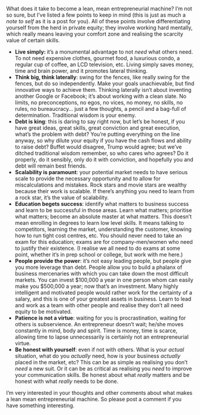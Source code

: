 <p>What does it take to become a lean, mean entrepreneurial machine? I&#8217;m not so sure, but I&#8217;ve listed a few points to keep in mind (this is just as much a <em>note to self</em> as it is a post for you). All of these points involve differentiating yourself from the herd in private equity; they involve working hard mentally, which really means leaving your comfort zone and realising the scarcity value of certain skills.</p><ul><li><strong>Live simply: </strong>it&#8217;s a monumental advantage to not <em>need </em>what others need. To not need expensive clothes, gourmet food, a luxurious condo, a regular cup of coffee, an LCD television, etc. Living simply saves money, time and brain power, and it promotes lateral thinking.</li><li><strong>Think big, think laterally</strong>: swing for the fences, like really swing for the fences, but do so independently. Make your goals unachievable, but find innovative ways to achieve them. Thinking laterally isn&#8217;t about inventing another Google or Facebook; it&#8217;s about working with a clean slate. No limits, no preconceptions, no egos, no vices, no money, no skills, no rules, no bureaucracy&#8230; just a few thoughts, a pencil and a bag-full of determination. Traditional wisdom is your enemy.</li><li><strong>Debt is king</strong>: this is daring to say right now, but let&#8217;s be honest, if you have great ideas, great skills, great conviction and great execution, what&#8217;s the problem with debt? You&#8217;re putting everything on the line anyway, so why dilute your equity if you have the cash flows and ability to raise debt? Buffet would disagree, Trump would agree; but we&#8217;ve ditched traditional wisdom remember, so who cares who agrees? Do it properly, do it sensibly, only do it with conviction, and hopefully you and debt will remain best friends.</li><li><strong>Scalability is paramount</strong>: your potential market needs to have serious scale to provide the necessary opportunity and to allow for miscalculations and mistakes. Rock stars and movie stars are wealthy because their work is scalable. If there&#8217;s anything you need to learn from a rock star, it&#8217;s the value of scalability.</li><li><strong>Education begets success</strong>: identify what matters to business success and learn to be successful in those areas. Learn what matters; prioritise what matters; become an absolute master at what matters. This doesn&#8217;t mean enrolling in degrees to learn low level skills. It means talking to competitors, learning the market, understanding the customer, knowing how to run tight cost centres, etc. You should never need to take an exam for this education; exams are for company-men/women who need to justify their existence. (I realise we all need to do exams at some point, whether it&#8217;s in prep school or college, but work with me here.)</li><li><strong>People provide the power</strong>: it&#8217;s not easy leading people, but people give you more leverage than debt. People allow you to build a phalanx of business mercenaries with which you can take down the most difficult markets. You can invest $100,000 a year in one person whom can easily make you $500,000 a year; now that&#8217;s an investment. Many highly intelligent and motivated people would rather work for the certainty of a salary, and this is one of your greatest assets in business. Learn to lead and work as a team with other people and realise they don&#8217;t all need equity to be motivated.</li><li><strong>Patience is not a virtue</strong>: waiting for you is procrastination, waiting for others is subservience. An entrepreneur doesn&#8217;t wait; he/she moves constantly in mind, body and spirit. Time is money, time is scarce, allowing time to lapse unnecessarily is certainly not an entrepreneurial virtue.</li><li><strong>Be honest with yourself</strong>: even if not with others. What is your <em>actual </em>situation, what do you <em>actually </em>need, how is your business <em>actually </em>placed in the market, etc? This can be as simple as realising you don&#8217;t <em>need </em>a new suit. Or it can be as critical as realising you <em>need </em>to improve your communication skills. Be honest about what <em>really </em>matters and be honest with what <em>really </em>needs to be done.</li></ul><p>I&#8217;m very interested in your thoughts and other comments about what makes a lean mean entrepreneurial machine. So please post a comment if you have something interesting.</p>
